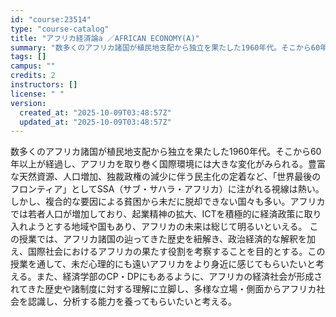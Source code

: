 ```yaml
---
id: "course:23514"
type: "course-catalog"
title: "アフリカ経済論a ／AFRICAN ECONOMY(A)"
summary: "数多くのアフリカ諸国が植民地支配から独立を果たした1960年代。そこから60年以上が経過し、アフリカを取り巻く国際環境には大きな変化がみられる。豊富な天然資源、人口増加、独裁政権の減少に伴う民主化の定着など、「世界最後のフロンティア」として…"
tags: []
campus: ""
credits: 2
instructors: []
license: " "
version:
  created_at: "2025-10-09T03:48:57Z"
  updated_at: "2025-10-09T03:48:57Z"
---
```


数多くのアフリカ諸国が植民地支配から独立を果たした1960年代。そこから60年以上が経過し、アフリカを取り巻く国際環境には大きな変化がみられる。豊富な天然資源、人口増加、独裁政権の減少に伴う民主化の定着など、「世界最後のフロンティア」としてSSA（サブ・サハラ・アフリカ）に注がれる視線は熱い。しかし、複合的な要因による貧困から未だに脱却できない国々も多い。アフリカでは若者人口が増加しており、起業精神の拡大、ICTを積極的に経済政策に取り入れようとする地域や国もあり、アフリカの未来は総じて明るいといえる。 この授業では、アフリカ諸国の辿ってきた歴史を紐解き、政治経済的な解釈を加え、国際社会におけるアフリカの果たす役割を考察することを目的とする。この授業を通して、未だ心理的にも遠いアフリカをより身近に感じてもらいたいと考える。また、経済学部のCP・DPにもあるように、アフリカの経済社会が形成されてきた歴史や諸制度に対する理解に立脚し、多様な立場・側面からアフリカ社会を認識し、分析する能力を養ってもらいたいと考える。
